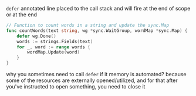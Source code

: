 `defer` annotated line placed to the call stack and will fire at the end of scope or at the end

```go
// Function to count words in a string and update the sync.Map
func countWords(text string, wg *sync.WaitGroup, wordMap *sync.Map) {
    defer wg.Done()
    words := strings.Fields(text)
    for _, word := range words {
        wordMap.Update(word)
    }
}
```

why you sometimes need to call `defer` if it memory is automated?
because some of the resources are externally opened/utilized, and for that after you've instructed to open something, you need to close it